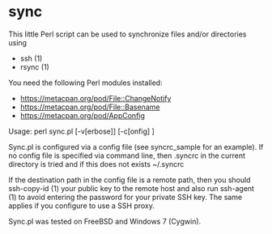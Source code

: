 # sync

This little Perl script can be used to synchronize files and/or directories using
- ssh (1)
- rsync (1)

You need the following Perl modules installed:
- https://metacpan.org/pod/File::ChangeNotify
- https://metacpan.org/pod/File::Basename
- https://metacpan.org/pod/AppConfig

Usage: perl sync.pl [-v[erbose]] [-c[onfig] <config-file>]

Sync.pl is configured via a config file (see syncrc_sample for an example). If
no config file is specified via command line, then .syncrc in the current
directory is tried and if this does not exists ~/.syncrc

If the destination path in the config file is a remote path, then you should
ssh-copy-id (1) your public key to the remote host and also run ssh-agent (1) to
avoid entering the password for your private SSH key. The same applies if you
configure to use a SSH proxy.

Sync.pl was tested on FreeBSD and Windows 7 (Cygwin).
